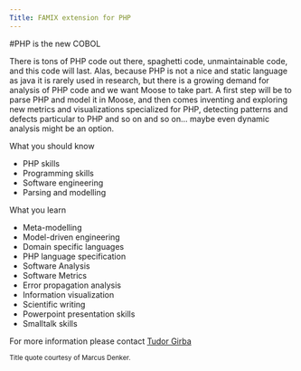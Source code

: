 ```yaml
---
Title: FAMIX extension for PHP
---
```


#PHP is the new COBOL

There is tons of PHP code out there, spaghetti code, unmaintainable code, and this code will last. Alas, because PHP is not a nice and static language as java it is rarely used in research, but there is a growing demand for analysis of PHP code and we want Moose to take part. A first step will be to parse PHP and model it in Moose, and then comes inventing and exploring new metrics and visualizations specialized for PHP, detecting patterns and defects particular to PHP and so on and so on... maybe even dynamic analysis might be an option.

What you should know


-  PHP skills
-  Programming skills
-  Software engineering
-  Parsing and modelling

What you learn


-  Meta-modelling
-  Model-driven engineering
-  Domain specific languages
-  PHP language specification
-  Software Analysis
-  Software Metrics
-  Error propagation analysis
-  Information visualization
-  Scientific writing
-  Powerpoint presentation skills
-  Smalltalk skills

For more information please contact [Tudor Girba](%base_url%/staff/tudorgirba)

<small>Title quote courtesy of Marcus Denker.</small>
